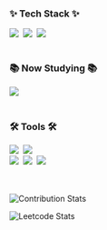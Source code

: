 <!--내용 부분-->
<h3>✨ Tech Stack ✨</h3>
<div>
  <img src="https://img.shields.io/badge/java-20232a.svg?style=for-the-badge&logo=buymeacoffee&logoColor=white" />&nbsp
  <img src="https://img.shields.io/badge/c++-00599C.svg?style=for-the-badge&logo=cplusplus&logoColor=white" />&nbsp
  <img src="https://img.shields.io/badge/spring framework-6DB33F.svg?style=for-the-badge&logo=spring&logoColor=white" />&nbsp
</div>

<br>

<h3>📚 Now Studying 📚</h3>
<div>
  <img src="https://img.shields.io/badge/chromium-2088FF.svg?style=for-the-badge&logo=googlechrome&logoColor=white" />&nbsp
</div>

<br>

<h3>🛠 Tools 🛠</h3>
<div>
  <img src="https://img.shields.io/badge/git-F05033.svg?style=for-the-badge&logo=git&logoColor=white" />&nbsp
  <img src="https://img.shields.io/badge/github actions-007ACC.svg?style=for-the-badge&logo=githubactions&logoColor=white" />&nbsp
</div>

<div>
  <img src="https://img.shields.io/badge/figma-ED1965.svg?style=for-the-badge&logo=figma&logoColor=white" />&nbsp
  <img src="https://img.shields.io/badge/Notion-F3F3F3.svg?style=for-the-badge&logo=notion&logoColor=black" />&nbsp
  <img src="https://img.shields.io/badge/docker-2496ED.svg?style=for-the-badge&logo=docker&logoColor=white" />&nbsp
</div>

<br>
<br>

![Contribution Stats](https://github-contribution-stats.vercel.app/api/?username=tomatozil)

![Leetcode Stats](https://leetcard.jacoblin.cool/tomatozil?hide=ranking)
